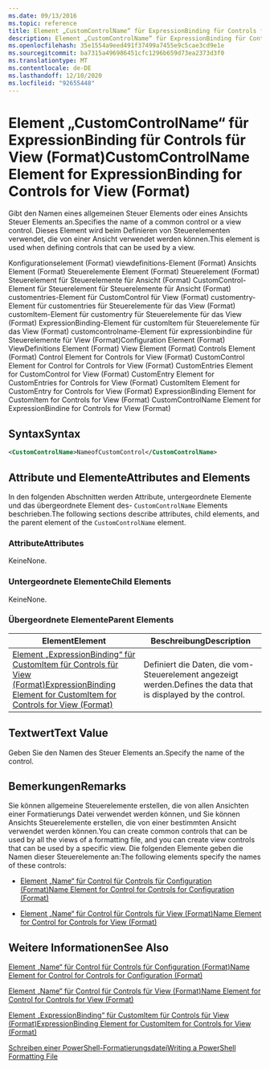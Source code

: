 ```yaml
---
ms.date: 09/13/2016
ms.topic: reference
title: Element „CustomControlName“ für ExpressionBinding für Controls für View (Format)
description: Element „CustomControlName“ für ExpressionBinding für Controls für View (Format)
ms.openlocfilehash: 35e1554a9eed491f37499a7455e9c5cae3cd9e1e
ms.sourcegitcommit: ba7315a496986451cfc1296b659d73ea2373d3f0
ms.translationtype: MT
ms.contentlocale: de-DE
ms.lasthandoff: 12/10/2020
ms.locfileid: "92655448"
---
```

# <a name="customcontrolname-element-for-expressionbinding-for-controls-for-view-format"></a><span data-ttu-id="b0270-103">Element „CustomControlName“ für ExpressionBinding für Controls für View (Format)</span><span class="sxs-lookup"><span data-stu-id="b0270-103">CustomControlName Element for ExpressionBinding for Controls for View (Format)</span></span>

<span data-ttu-id="b0270-104">Gibt den Namen eines allgemeinen Steuer Elements oder eines Ansichts Steuer Elements an.</span><span class="sxs-lookup"><span data-stu-id="b0270-104">Specifies the name of a common control or a view control.</span></span> <span data-ttu-id="b0270-105">Dieses Element wird beim Definieren von Steuerelementen verwendet, die von einer Ansicht verwendet werden können.</span><span class="sxs-lookup"><span data-stu-id="b0270-105">This element is used when defining controls that can be used by a view.</span></span>

<span data-ttu-id="b0270-106">Konfigurationselement (Format) viewdefinitions-Element (Format) Ansichts Element (Format) Steuerelemente Element (Format) Steuerelement (Format) Steuerelement für Steuerelemente für Ansicht (Format) CustomControl-Element für Steuerelement für Steuerelemente für Ansicht (Format) customentries-Element für CustomControl für View (Format) customentry-Element für customentries für Steuerelemente für das View (Format) customItem-Element für customentry für Steuerelemente für das View (Format) ExpressionBinding-Element für customItem für Steuerelemente für das View (Format) customcontrolname-Element für expressionbindine für Steuerelemente für View (Format)</span><span class="sxs-lookup"><span data-stu-id="b0270-106">Configuration Element (Format) ViewDefinitions Element (Format) View Element (Format) Controls Element (Format) Control Element for Controls for View (Format) CustomControl Element for Control for Controls for View (Format) CustomEntries Element for CustomControl for View (Format) CustomEntry Element for CustomEntries for Controls for View (Format) CustomItem Element for CustomEntry for Controls for View (Format) ExpressionBinding Element for CustomItem for Controls for View (Format) CustomControlName Element for ExpressionBindine for Controls for View (Format)</span></span>

## <a name="syntax"></a><span data-ttu-id="b0270-107">Syntax</span><span class="sxs-lookup"><span data-stu-id="b0270-107">Syntax</span></span>

```xml
<CustomControlName>NameofCustomControl</CustomControlName>
```

## <a name="attributes-and-elements"></a><span data-ttu-id="b0270-108">Attribute und Elemente</span><span class="sxs-lookup"><span data-stu-id="b0270-108">Attributes and Elements</span></span>

<span data-ttu-id="b0270-109">In den folgenden Abschnitten werden Attribute, untergeordnete Elemente und das übergeordnete Element des- `CustomControlName` Elements beschrieben.</span><span class="sxs-lookup"><span data-stu-id="b0270-109">The following sections describe attributes, child elements, and the parent element of the `CustomControlName` element.</span></span>

### <a name="attributes"></a><span data-ttu-id="b0270-110">Attribute</span><span class="sxs-lookup"><span data-stu-id="b0270-110">Attributes</span></span>

<span data-ttu-id="b0270-111">Keine</span><span class="sxs-lookup"><span data-stu-id="b0270-111">None.</span></span>

### <a name="child-elements"></a><span data-ttu-id="b0270-112">Untergeordnete Elemente</span><span class="sxs-lookup"><span data-stu-id="b0270-112">Child Elements</span></span>

<span data-ttu-id="b0270-113">Keine</span><span class="sxs-lookup"><span data-stu-id="b0270-113">None.</span></span>

### <a name="parent-elements"></a><span data-ttu-id="b0270-114">Übergeordnete Elemente</span><span class="sxs-lookup"><span data-stu-id="b0270-114">Parent Elements</span></span>

|<span data-ttu-id="b0270-115">Element</span><span class="sxs-lookup"><span data-stu-id="b0270-115">Element</span></span>|<span data-ttu-id="b0270-116">Beschreibung</span><span class="sxs-lookup"><span data-stu-id="b0270-116">Description</span></span>|
|-------------|-----------------|
|[<span data-ttu-id="b0270-117">Element „ExpressionBinding“ für CustomItem für Controls für View (Format)</span><span class="sxs-lookup"><span data-stu-id="b0270-117">ExpressionBinding Element for CustomItem for Controls for View (Format)</span></span>](./expressionbinding-element-for-customitem-for-controls-for-view-format.md)|<span data-ttu-id="b0270-118">Definiert die Daten, die vom-Steuerelement angezeigt werden.</span><span class="sxs-lookup"><span data-stu-id="b0270-118">Defines the data that is displayed by the control.</span></span>|

## <a name="text-value"></a><span data-ttu-id="b0270-119">Textwert</span><span class="sxs-lookup"><span data-stu-id="b0270-119">Text Value</span></span>

<span data-ttu-id="b0270-120">Geben Sie den Namen des Steuer Elements an.</span><span class="sxs-lookup"><span data-stu-id="b0270-120">Specify the name of the control.</span></span>

## <a name="remarks"></a><span data-ttu-id="b0270-121">Bemerkungen</span><span class="sxs-lookup"><span data-stu-id="b0270-121">Remarks</span></span>

<span data-ttu-id="b0270-122">Sie können allgemeine Steuerelemente erstellen, die von allen Ansichten einer Formatierungs Datei verwendet werden können, und Sie können Ansichts Steuerelemente erstellen, die von einer bestimmten Ansicht verwendet werden können.</span><span class="sxs-lookup"><span data-stu-id="b0270-122">You can create common controls that can be used by all the views of a formatting file, and you can create view controls that can be used by a specific view.</span></span> <span data-ttu-id="b0270-123">Die folgenden Elemente geben die Namen dieser Steuerelemente an:</span><span class="sxs-lookup"><span data-stu-id="b0270-123">The following elements specify the names of these controls:</span></span>

- [<span data-ttu-id="b0270-124">Element „Name“ für Control für Controls für Configuration (Format)</span><span class="sxs-lookup"><span data-stu-id="b0270-124">Name Element for Control for Controls for Configuration (Format)</span></span>](./name-element-for-control-for-controls-for-configuration-format.md)

- [<span data-ttu-id="b0270-125">Element „Name“ für Control für Controls für View (Format)</span><span class="sxs-lookup"><span data-stu-id="b0270-125">Name Element for Control for Controls for View (Format)</span></span>](./name-element-for-control-for-controls-for-view-format.md)

## <a name="see-also"></a><span data-ttu-id="b0270-126">Weitere Informationen</span><span class="sxs-lookup"><span data-stu-id="b0270-126">See Also</span></span>

[<span data-ttu-id="b0270-127">Element „Name“ für Control für Controls für Configuration (Format)</span><span class="sxs-lookup"><span data-stu-id="b0270-127">Name Element for Control for Controls for Configuration (Format)</span></span>](./name-element-for-control-for-controls-for-configuration-format.md)

[<span data-ttu-id="b0270-128">Element „Name“ für Control für Controls für View (Format)</span><span class="sxs-lookup"><span data-stu-id="b0270-128">Name Element for Control for Controls for View (Format)</span></span>](./name-element-for-control-for-controls-for-view-format.md)

[<span data-ttu-id="b0270-129">Element „ExpressionBinding“ für CustomItem für Controls für View (Format)</span><span class="sxs-lookup"><span data-stu-id="b0270-129">ExpressionBinding Element for CustomItem for Controls for View (Format)</span></span>](./expressionbinding-element-for-customitem-for-controls-for-view-format.md)

[<span data-ttu-id="b0270-130">Schreiben einer PowerShell-Formatierungsdatei</span><span class="sxs-lookup"><span data-stu-id="b0270-130">Writing a PowerShell Formatting File</span></span>](./writing-a-powershell-formatting-file.md)
